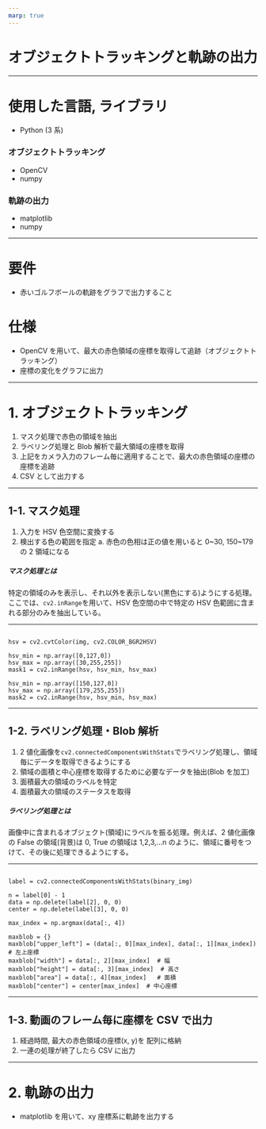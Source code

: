 ```yaml
---
marp: true
---
```


# オブジェクトトラッキングと軌跡の出力

---

# 使用した言語, ライブラリ

- Python (3 系)

### オブジェクトトラッキング

- OpenCV
- numpy

### 軌跡の出力

- matplotlib
- numpy

---

# 要件

- 赤いゴルフボールの軌跡をグラフで出力すること

# 仕様

- OpenCV を用いて、最大の赤色領域の座標を取得して追跡（オブジェクトトラッキング）
- 座標の変化をグラフに出力

---

# 1. オブジェクトトラッキング

1. マスク処理で赤色の領域を抽出
2. ラベリング処理と Blob 解析で最大領域の座標を取得
3. 上記をカメラ入力のフレーム毎に適用することで、最大の赤色領域の座標の座標を追跡
4. CSV として出力する

---

## 1-1. マスク処理

1. 入力を HSV 色空間に変換する
2. 検出する色の範囲を指定
   a. 赤色の色相は正の値を用いると 0~30, 150~179 の 2 領域になる

##### マスク処理とは

特定の領域のみを表示し、それ以外を表示しない(黒色にする)ようにする処理。ここでは、`cv2.inRange`を用いて、HSV 色空間の中で特定の HSV 色範囲に含まれる部分のみを抽出している。

---

```python: object_tracking.py

hsv = cv2.cvtColor(img, cv2.COLOR_BGR2HSV)

hsv_min = np.array([0,127,0])
hsv_max = np.array([30,255,255])
mask1 = cv2.inRange(hsv, hsv_min, hsv_max)

hsv_min = np.array([150,127,0])
hsv_max = np.array([179,255,255])
mask2 = cv2.inRange(hsv, hsv_min, hsv_max)

```

<!--
参考:
- `https://algorithm.joho.info/image-processing/hsv-color-space/`
- `https://pystyle.info/opencv-mask-image/`
-->

---

## 1-2. ラベリング処理・Blob 解析

1. 2 値化画像を`cv2.connectedComponentsWithStats`でラベリング処理し、領域毎にデータを取得できるようにする
2. 領域の面積と中心座標を取得するために必要なデータを抽出(Blob を加工)
3. 面積最大の領域のラベルを特定
4. 面積最大の領域のステータスを取得

##### ラベリング処理とは

画像中に含まれるオブジェクト(領域)にラベルを振る処理。例えば、2 値化画像の False の領域(背景)は 0, True の領域は 1,2,3,...n のように、領域に番号をつけて、その後に処理できるようにする。

---

```python: object_tracking.py

label = cv2.connectedComponentsWithStats(binary_img)

n = label[0] - 1
data = np.delete(label[2], 0, 0)
center = np.delete(label[3], 0, 0)

max_index = np.argmax(data[:, 4])

maxblob = {}
maxblob["upper_left"] = (data[:, 0][max_index], data[:, 1][max_index]) # 左上座標
maxblob["width"] = data[:, 2][max_index]  # 幅
maxblob["height"] = data[:, 3][max_index]  # 高さ
maxblob["area"] = data[:, 4][max_index]   # 面積
maxblob["center"] = center[max_index]  # 中心座標

```

<!--
参考:
- `https://algorithm.joho.info/programming/python/blob-max-moment/`
- `https://axa.biopapyrus.jp/ia/opencv/object-detection.html`
-->

---

## 1-3. 動画のフレーム毎に座標を CSV で出力

1. 経過時間, 最大の赤色領域の座標(x, y)を 配列に格納
2. 一連の処理が終了したら CSV に出力

---

# 2. 軌跡の出力

- matplotlib を用いて、xy 座標系に軌跡を出力する
